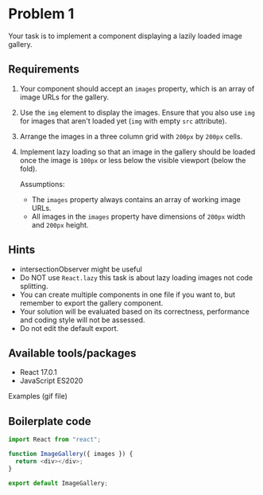 # Problem 1

Your task is to implement a component displaying a lazily loaded image gallery.

## Requirements

1. Your component should accept an `images` property, which is an array of image URLs for the gallery.

2. Use the `img` element to display the images. Ensure that you also use `img` for images that aren't loaded yet (`img` with empty `src` attribute).

3. Arrange the images in a three column grid with `200px` by `200px` cells.

4. Implement lazy loading so that an image in the gallery should be loaded once the image is `100px` or less below the visible viewport (below the fold).

   Assumptions:

   - The `images` property always contains an array of working image URLs.
   - All images in the `images` property have dimensions of `200px` width and `200px` height.

## Hints

- intersectionObserver might be useful
- Do NOT use `React.lazy` this task is about lazy loading images not code splitting.
- You can create multiple components in one file if you want to, but remember to export the gallery component.
- Your solution will be evaluated based on its correctness, performance and coding style will not be assessed.
- Do not edit the default export.

## Available tools/packages

- React 17.0.1
- JavaScript ES2020

Examples
(gif file)

## Boilerplate code

```js
import React from "react";

function ImageGallery({ images }) {
  return <div></div>;
}

export default ImageGallery;
```
